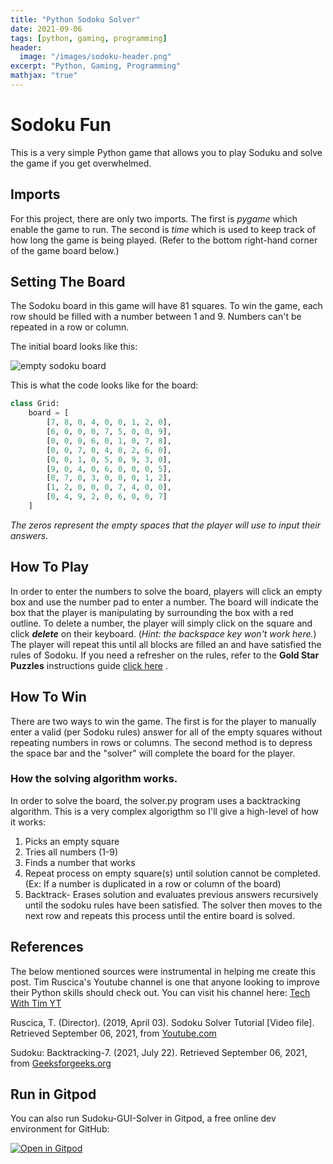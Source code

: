 ```yaml
---
title: "Python Sodoku Solver"
date: 2021-09-06
tags: [python, gaming, programming]
header:
  image: "/images/sodoku-header.png"
excerpt: "Python, Gaming, Programming"
mathjax: "true"
---
```





# Sodoku Fun

This is a very simple Python game that allows you to play Soduku and solve the game if you get overwhelmed.

## Imports
For this project, there are only two imports. The first is *pygame* which enable the game to run. The second is *time* which is used to keep track of how long the game is being played. (Refer to the bottom right-hand corner of the game board below.)

## Setting The Board

The Sodoku board in this game will have 81 squares. To win the game, each row should be filled with a number between 1 and 9. Numbers can't be repeated in a row or column.

The initial board looks like this:

<img src="{{ site.url }}{{ site.baseurl }}/images/sodoku-empty.JPG" alt="empty sodoku board">

This is what the code looks like for the board:

```python
class Grid:
    board = [
        [7, 8, 0, 4, 0, 0, 1, 2, 0],
        [6, 0, 0, 0, 7, 5, 0, 0, 9],
        [0, 0, 0, 6, 0, 1, 0, 7, 8],
        [0, 0, 7, 0, 4, 0, 2, 6, 0],
        [0, 0, 1, 0, 5, 0, 9, 3, 0],
        [9, 0, 4, 0, 6, 0, 0, 0, 5],
        [0, 7, 0, 3, 0, 0, 0, 1, 2],
        [1, 2, 0, 0, 0, 7, 4, 0, 0],
        [0, 4, 9, 2, 0, 6, 0, 0, 7]
    ]
```
*The zeros represent the empty spaces that the player will use to input their answers.*

## How To Play

In order to enter the numbers to solve the board, players will click an empty box and use the number pad to enter a number. The board will indicate the box that the player is manipulating by surrounding the box with a red outline. To delete a number, the player will simply click on the square and click ***delete*** on their keyboard. (*Hint: the backspace key won't work here.*)   The player will repeat this until all blocks are filled an and have satisfied the rules of Sodoku. If you need a refresher on the rules, refer to the **Gold Star Puzzles** instructions guide [click here](https://uploads-ssl.webflow.com/5ea38283dddc5f54a3838a7a/5eb43006f66db4625decf7d9_Classic%20Sudoku%20Instructions.pdf) .


## How To Win

There are two ways to win the game. The first is for the player to manually enter a valid (per Sodoku rules) answer for all of the empty squares without repeating numbers in rows or columns. The second method is to depress the space bar and the "solver" will complete the board for the player.

### How the solving algorithm works.

In order to solve the board, the solver.py program uses a backtracking algorithm. This is a very complex algorigthm so I'll give a high-level of how it works:

1. Picks an empty square
2. Tries all numbers (1-9)
3. Finds a number that works
4. Repeat process on empty square(s) until solution cannot be completed. (Ex: If a number is duplicated in a row or column of the board)
5. Backtrack- Erases solution and evaluates previous answers recursively until the sodoku rules have been satisfied. The solver then moves to the next row and repeats this process until the entire board is solved.



## References

The below mentioned sources were instrumental in helping me create this post. Tim Ruscica's Youtube channel is one that anyone looking to improve their Python skills should check out. You can visit his channel here: [Tech With Tim YT](https://www.youtube.com/channel/UC4JX40jDee_tINbkjycV4Sg)

Ruscica, T. (Director). (2019, April 03). Sodoku Solver Tutorial [Video file]. Retrieved September 06, 2021, from [Youtube.com](https://www.youtube.com/watch?v=eqUwSA0xI-s&amp;t=441s)

Sudoku: Backtracking-7. (2021, July 22). Retrieved September 06, 2021, from [Geeksforgeeks.org](https://www.geeksforgeeks.org/sudoku-backtracking-7/)

## Run in Gitpod

You can also run Sudoku-GUI-Solver in Gitpod, a free online dev environment for GitHub:


[![Open in Gitpod](https://gitpod.io/button/open-in-gitpod.svg)](https://gitpod.io/#https://github.com/SolvedbySteve/Sudoku-GUI-Solver/blob/master/GUI.py)
